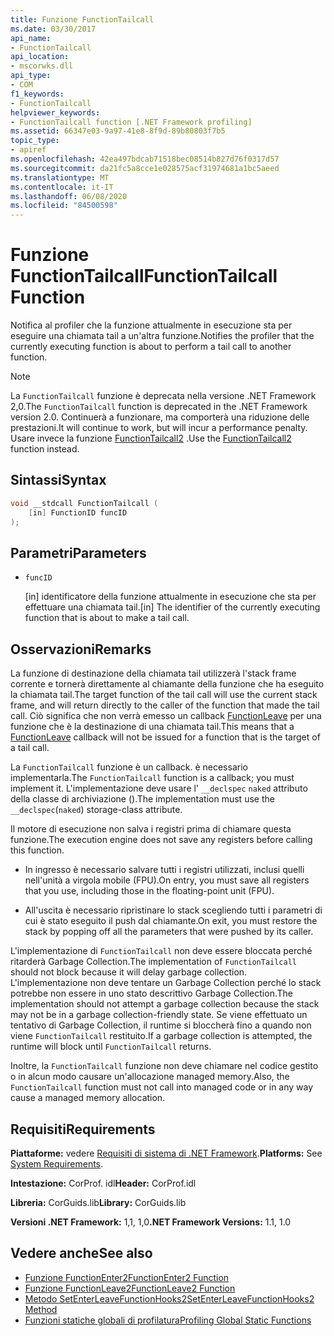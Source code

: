 ```yaml
---
title: Funzione FunctionTailcall
ms.date: 03/30/2017
api_name:
- FunctionTailcall
api_location:
- mscorwks.dll
api_type:
- COM
f1_keywords:
- FunctionTailcall
helpviewer_keywords:
- FunctionTailcall function [.NET Framework profiling]
ms.assetid: 66347e03-9a97-41e8-8f9d-89b80803f7b5
topic_type:
- apiref
ms.openlocfilehash: 42ea497bdcab71518bec08514b827d76f0317d57
ms.sourcegitcommit: da21fc5a8cce1e028575acf31974681a1bc5aeed
ms.translationtype: MT
ms.contentlocale: it-IT
ms.lasthandoff: 06/08/2020
ms.locfileid: "84500598"
---
```

# <a name="functiontailcall-function"></a><span data-ttu-id="2dcb3-102">Funzione FunctionTailcall</span><span class="sxs-lookup"><span data-stu-id="2dcb3-102">FunctionTailcall Function</span></span>
<span data-ttu-id="2dcb3-103">Notifica al profiler che la funzione attualmente in esecuzione sta per eseguire una chiamata tail a un'altra funzione.</span><span class="sxs-lookup"><span data-stu-id="2dcb3-103">Notifies the profiler that the currently executing function is about to perform a tail call to another function.</span></span>  
  
> [!NOTE]
> <span data-ttu-id="2dcb3-104">La `FunctionTailcall` funzione è deprecata nella versione .NET Framework 2,0.</span><span class="sxs-lookup"><span data-stu-id="2dcb3-104">The `FunctionTailcall` function is deprecated in the .NET Framework version 2.0.</span></span> <span data-ttu-id="2dcb3-105">Continuerà a funzionare, ma comporterà una riduzione delle prestazioni.</span><span class="sxs-lookup"><span data-stu-id="2dcb3-105">It will continue to work, but will incur a performance penalty.</span></span> <span data-ttu-id="2dcb3-106">Usare invece la funzione [FunctionTailcall2](functiontailcall2-function.md) .</span><span class="sxs-lookup"><span data-stu-id="2dcb3-106">Use the [FunctionTailcall2](functiontailcall2-function.md) function instead.</span></span>  
  
## <a name="syntax"></a><span data-ttu-id="2dcb3-107">Sintassi</span><span class="sxs-lookup"><span data-stu-id="2dcb3-107">Syntax</span></span>  
  
```cpp
void __stdcall FunctionTailcall (  
    [in] FunctionID funcID  
);  
```  
  
## <a name="parameters"></a><span data-ttu-id="2dcb3-108">Parametri</span><span class="sxs-lookup"><span data-stu-id="2dcb3-108">Parameters</span></span>

- `funcID`

  <span data-ttu-id="2dcb3-109">\[in] identificatore della funzione attualmente in esecuzione che sta per effettuare una chiamata tail.</span><span class="sxs-lookup"><span data-stu-id="2dcb3-109">\[in] The identifier of the currently executing function that is about to make a tail call.</span></span>

## <a name="remarks"></a><span data-ttu-id="2dcb3-110">Osservazioni</span><span class="sxs-lookup"><span data-stu-id="2dcb3-110">Remarks</span></span>  
 <span data-ttu-id="2dcb3-111">La funzione di destinazione della chiamata tail utilizzerà l'stack frame corrente e tornerà direttamente al chiamante della funzione che ha eseguito la chiamata tail.</span><span class="sxs-lookup"><span data-stu-id="2dcb3-111">The target function of the tail call will use the current stack frame, and will return directly to the caller of the function that made the tail call.</span></span> <span data-ttu-id="2dcb3-112">Ciò significa che non verrà emesso un callback [FunctionLeave](functionleave-function.md) per una funzione che è la destinazione di una chiamata tail.</span><span class="sxs-lookup"><span data-stu-id="2dcb3-112">This means that a [FunctionLeave](functionleave-function.md) callback will not be issued for a function that is the target of a tail call.</span></span>  
  
 <span data-ttu-id="2dcb3-113">La `FunctionTailcall` funzione è un callback. è necessario implementarla.</span><span class="sxs-lookup"><span data-stu-id="2dcb3-113">The `FunctionTailcall` function is a callback; you must implement it.</span></span> <span data-ttu-id="2dcb3-114">L'implementazione deve usare l' `__declspec` `naked` attributo della classe di archiviazione ().</span><span class="sxs-lookup"><span data-stu-id="2dcb3-114">The implementation must use the `__declspec`(`naked`) storage-class attribute.</span></span>  
  
 <span data-ttu-id="2dcb3-115">Il motore di esecuzione non salva i registri prima di chiamare questa funzione.</span><span class="sxs-lookup"><span data-stu-id="2dcb3-115">The execution engine does not save any registers before calling this function.</span></span>  
  
- <span data-ttu-id="2dcb3-116">In ingresso è necessario salvare tutti i registri utilizzati, inclusi quelli nell'unità a virgola mobile (FPU).</span><span class="sxs-lookup"><span data-stu-id="2dcb3-116">On entry, you must save all registers that you use, including those in the floating-point unit (FPU).</span></span>  
  
- <span data-ttu-id="2dcb3-117">All'uscita è necessario ripristinare lo stack scegliendo tutti i parametri di cui è stato eseguito il push dal chiamante.</span><span class="sxs-lookup"><span data-stu-id="2dcb3-117">On exit, you must restore the stack by popping off all the parameters that were pushed by its caller.</span></span>  
  
 <span data-ttu-id="2dcb3-118">L'implementazione di `FunctionTailcall` non deve essere bloccata perché ritarderà Garbage Collection.</span><span class="sxs-lookup"><span data-stu-id="2dcb3-118">The implementation of `FunctionTailcall` should not block because it will delay garbage collection.</span></span> <span data-ttu-id="2dcb3-119">L'implementazione non deve tentare un Garbage Collection perché lo stack potrebbe non essere in uno stato descrittivo Garbage Collection.</span><span class="sxs-lookup"><span data-stu-id="2dcb3-119">The implementation should not attempt a garbage collection because the stack may not be in a garbage collection-friendly state.</span></span> <span data-ttu-id="2dcb3-120">Se viene effettuato un tentativo di Garbage Collection, il runtime si bloccherà fino a quando non viene `FunctionTailcall` restituito.</span><span class="sxs-lookup"><span data-stu-id="2dcb3-120">If a garbage collection is attempted, the runtime will block until `FunctionTailcall` returns.</span></span>  
  
 <span data-ttu-id="2dcb3-121">Inoltre, la `FunctionTailcall` funzione non deve chiamare nel codice gestito o in alcun modo causare un'allocazione managed memory.</span><span class="sxs-lookup"><span data-stu-id="2dcb3-121">Also, the `FunctionTailcall` function must not call into managed code or in any way cause a managed memory allocation.</span></span>  
  
## <a name="requirements"></a><span data-ttu-id="2dcb3-122">Requisiti</span><span class="sxs-lookup"><span data-stu-id="2dcb3-122">Requirements</span></span>  
 <span data-ttu-id="2dcb3-123">**Piattaforme:** vedere [Requisiti di sistema di .NET Framework](../../get-started/system-requirements.md).</span><span class="sxs-lookup"><span data-stu-id="2dcb3-123">**Platforms:** See [System Requirements](../../get-started/system-requirements.md).</span></span>  
  
 <span data-ttu-id="2dcb3-124">**Intestazione:** CorProf. idl</span><span class="sxs-lookup"><span data-stu-id="2dcb3-124">**Header:** CorProf.idl</span></span>  
  
 <span data-ttu-id="2dcb3-125">**Libreria:** CorGuids.lib</span><span class="sxs-lookup"><span data-stu-id="2dcb3-125">**Library:** CorGuids.lib</span></span>  
  
 <span data-ttu-id="2dcb3-126">**Versioni .NET Framework:** 1,1, 1,0</span><span class="sxs-lookup"><span data-stu-id="2dcb3-126">**.NET Framework Versions:** 1.1, 1.0</span></span>  
  
## <a name="see-also"></a><span data-ttu-id="2dcb3-127">Vedere anche</span><span class="sxs-lookup"><span data-stu-id="2dcb3-127">See also</span></span>

- [<span data-ttu-id="2dcb3-128">Funzione FunctionEnter2</span><span class="sxs-lookup"><span data-stu-id="2dcb3-128">FunctionEnter2 Function</span></span>](functionenter2-function.md)
- [<span data-ttu-id="2dcb3-129">Funzione FunctionLeave2</span><span class="sxs-lookup"><span data-stu-id="2dcb3-129">FunctionLeave2 Function</span></span>](functionleave2-function.md)
- [<span data-ttu-id="2dcb3-130">Metodo SetEnterLeaveFunctionHooks2</span><span class="sxs-lookup"><span data-stu-id="2dcb3-130">SetEnterLeaveFunctionHooks2 Method</span></span>](icorprofilerinfo2-setenterleavefunctionhooks2-method.md)
- [<span data-ttu-id="2dcb3-131">Funzioni statiche globali di profilatura</span><span class="sxs-lookup"><span data-stu-id="2dcb3-131">Profiling Global Static Functions</span></span>](profiling-global-static-functions.md)
